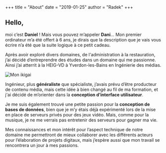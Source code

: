 +++
title = "About"
date = "2019-01-25"
author = "Radek"
+++

## Hello,



 moi c’est **Daniel** ! Mais vous pouvez m’appeler **Dani**… Mon premier ordinateur m’a été offert à 6 ans, je dirais que la description que je vais vous écrire n’a été que la suite logique à ce petit cadeau.

Après avoir exploré divers domaines, de l'administration à la restauration, j’ai décidé d’entreprendre des études dans un domaine qui me passionne. Ainsi  j’ai atterrit à la HEIG-VD à Yverdon-les-Bains en Ingénierie des médias.

![Mon ikigai](/labveilletech/ikigai.png)

Ingénieur, plus  **généraliste** que spécialiste, j’avais prévu d’être producteur de contenu média, mais cette idée à bien changé au fil de ma formation, et j'ai décidé de m’orienter dans la **conception d’interface utilisateur**. 

Je me suis également trouvé une petite passion pour la **conception de bases de données**, bien que je m’y étais déjà expérimenté lors de la mise en place de serveurs privés pour des jeux vidéo. Mais, comme pour la musique, je ne me verrais pas entretenir des serveurs pour gagner ma vie.


Mes connaissances et mon intérêt pour l’aspect technique de notre domaine me permettront de mieux collaborer avec les différents acteurs pour l’élaboration de projets digitaux, mais j’espère aussi que mon travail se rencontrera un jour à mes passions.


